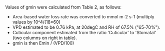 Values of gmin were calculated from Table 2, as follows:

- Area-based water loss rate was converted to mmol m-2 s-1 (multiply values by 10^4/(18*60)
- VPD estimated to be 0.76 kPa, at 20degC and RH of 67.5% ("65-70%").
- Cuticular component estimated from the ratio 'Cuticular' to 'Stomatal' (two columns on right in table).
- gmin is then Emin / (VPD/100)
